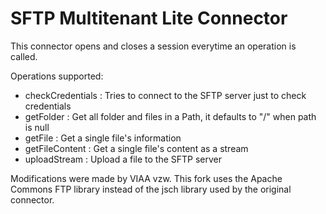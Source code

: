 SFTP Multitenant Lite Connector
===================

This connector opens and closes a session everytime an operation is called.

Operations supported:
* checkCredentials : Tries to connect to the SFTP server just to check credentials
* getFolder : Get all folder and files in a Path, it defaults to "/" when path is null
* getFile : Get a single file's information
* getFileContent :  Get a single file's content as a stream
* uploadStream : Upload a file to the SFTP server

Modifications were made by VIAA vzw. This fork uses the Apache Commons FTP library instead of the jsch library used by the original connector.